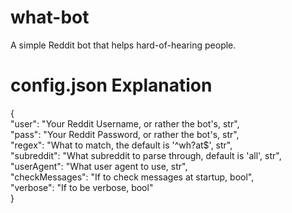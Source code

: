 # what-bot
A simple Reddit bot that helps hard-of-hearing people.

# config.json Explanation
{  
	"user": "Your Reddit Username, or rather the bot's, str",  
	"pass": "Your Reddit Password, or rather the bot's, str",  
	"regex": "What to match, the default is '^wh?at$', str",  
	"subreddit": "What subreddit to parse through, default is 'all', str",
	"userAgent": "What user agent to use, str",    
	"checkMessages": "If to check messages at startup, bool",  
	"verbose": "If to be verbose, bool"  
}
